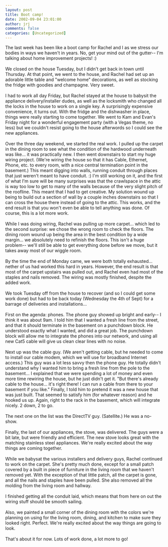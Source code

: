 ```yaml
---
layout: post
title: Boot camp!
date: 2002-09-04 23:01:00
author: jrj
comments: false
categories: [Uncategorized]
---
```

The last week has been like a boot camp for Rachel and I as we stress our bodies in ways we haven't in years. No, get your mind out of the gutter-- I'm talking about home improvement projects! :)<br /><br />We closed on the house Tuesday, but I didn't get back in town until Thursday. At that point, we went to the house, and Rachel had set up an adorable little table and "welcome home" decorations, as well as stocking the fridge with goodies and champagne. Very sweet.<br /><br />I had to work all day Friday, but Rachel stayed at the house to babysit the appliance delivery/installer dudes, as well as the locksmith who changed all the locks in the house to work on a single key. A surprisingly expensive convenience, it turns out. With the fridge and the dishwasher in place, things were really starting to come together. We went to Kam and Evan's Friday night for a wonderful engagement party (with a Vegas theme, no less) but we couldn't resist going to the house afterwords so I could see the new appliances.<br /><br />Over the three day weekend, we started the real work. I pulled up the carpet in the dining room to see what the condition of the hardwood underneath was like... it was practically new. I then went downstairs to start my huge wiring project. (We're wiring the house so that it has Cable, Ethernet, Phone, etc. to every room, with a nice central termination point in the basement.) This meant digging into walls, running conduit through places that just weren't meant to have conduit. :) I'm still working on it, and the first of what I'm sure will be many surprises was that the crawlspace in the attic is way too low to get to many of the walls because of the very slight pitch of the roofline. This meant that I had to get creative. My solution wound up being to build out a section of wall by a couple inches downstairs so that I can cross the house there instead of going to the attic. This works, and the end result is that you won't even be able to tell anything was done. Of course, this is a lot more work.<br /><br />While I was doing wiring, Rachel was pulling up more carpet... which led to the second surprise: we chose the wrong room to check the floors. The dining room wound up being the area in the best condition by a wide margin... we absolutely need to refinish the floors. This isn't a huge problem-- we'll still be able to get everything done before we move, but it takes away most of our wiggle room.<br /><br />By the time the end of Monday came, we were both totally exhausted... nether of us had worked this hard in years. However, the end result is that most of the carpet upstairs was pulled out, and Rachel even had most of the staples and nails removed. The wiring was mostly finished, despite the added work.<br /><br />We took Tuesday off from the house to recover (and so I could get some work done) but had to be back today (Wednesday the 4th of Sept) for a barrage of deliveries and installations...<br /><br />First on the agenda: phones. The phone guy showed up bright and early-- I think it was about 9am. I told him that I wanted a fresh line from the street, and that it should terminate in the basement on a punchdown block. He understood exactly what I wanted, and did a great job. The punchdown block will allow me to integrate the phones into our network, and using all new Cat5 cable will give us clean clear lines with no noise.<br /><br />Next up was the cable guy. (We aren't getting cable, but he needed to come to install our cable modem, which we will use for broadband Internet access.) This guy was a lot less savvy then the phone guy. He totally didn't understand why I wanted him to bring a fresh line from the pole to the basement... I explained that we were spending a lot of money and even more time rewiring the house, but he just didn't get it. "But there's already cable to the house... it's right there! I can run a cable from there to your basement if you like." Finally, I told him to pretend it was a new house that was just built. That seemed to satisfy him (for whatever reason) and he hooked us up. Again, right to the rack in the basement, which will integrate nicely. 2 down, 2 to go.<br /><br />The next one on the list was the DirectTV guy. (Satellite.) He was a no-show.<br /><br />Finally, the last of our appliances, the stove, was delivered. The guys were a bit late, but were friendly and efficient. The new stove looks great with the matching stainless steel appliances. We're really excited about the way things are coming together.<br /><br />While we babysat the various installers and delivery guys, Rachel continued to work on the carpet. She's pretty much done, except for a small patch covered by a built in piece of furniture in the living room that we haven't removed yet. With the exception of that little patch, all the carpet is gone, and all the nails and staples have been pulled. She also removed all the molding from the living room and hallway.<br /><br />I finished getting all the conduit laid, which means that from here on out the wiring stuff should be smooth sailing.<br /><br />Also, we painted a small corner of the dining room with the colors we're planning on using for the living room, dining, and kitchen to make sure they looked right. Perfect. We're really excited about the way things are going to look.<br /><br />That's about it for now. Lots of work done, a lot more to go!
